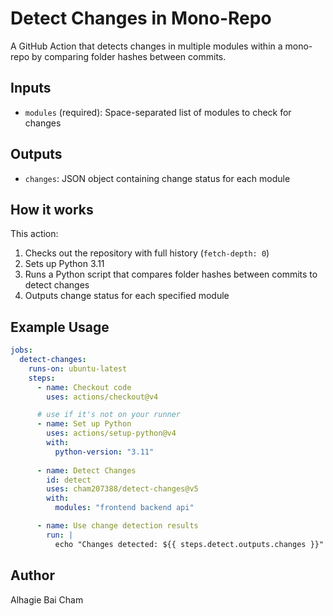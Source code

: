 # Detect Changes in Mono-Repo

A GitHub Action that detects changes in multiple modules within a mono-repo by comparing folder hashes between commits.

## Inputs

- `modules` (required): Space-separated list of modules to check for changes

## Outputs

- `changes`: JSON object containing change status for each module

## How it works

This action:
1. Checks out the repository with full history (`fetch-depth: 0`)
2. Sets up Python 3.11
3. Runs a Python script that compares folder hashes between commits to detect changes
4. Outputs change status for each specified module

## Example Usage

```yaml
jobs:
  detect-changes:
    runs-on: ubuntu-latest
    steps:
      - name: Checkout code
        uses: actions/checkout@v4

      # use if it's not on your runner
      - name: Set up Python
        uses: actions/setup-python@v4
        with:
          python-version: "3.11"
        
      - name: Detect Changes
        id: detect
        uses: cham207388/detect-changes@v5
        with:
          modules: "frontend backend api"

      - name: Use change detection results
        run: |
          echo "Changes detected: ${{ steps.detect.outputs.changes }}"
```

## Author

Alhagie Bai Cham